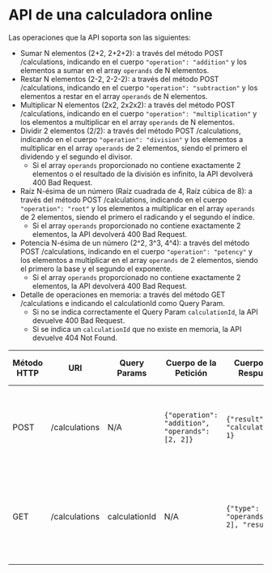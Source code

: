 # API de una calculadora online

Las operaciones que la API soporta son las siguientes:

- Sumar N elementos (2+2, 2+2+2): a través del método POST /calculations, indicando en el cuerpo `"operation": "addition"` y los
  elementos a sumar en el array `operands` de N elementos.
- Restar N elementos (2-2, 2-2-2): a través del método POST /calculations, indicando en el cuerpo `"operation": "subtraction"`
  y los elementos a restar en el array `operands` de N elementos.
- Multiplicar N elementos (2x2, 2x2x2): a través del método POST /calculations, indicando en el
  cuerpo `"operation": "multiplication"` y los elementos a multiplicar en el array `operands` de N elementos.
- Dividir 2 elementos (2/2): a través del método POST /calculations, indicando en el cuerpo `"operation": "division"` y los
  elementos a multiplicar en el array `operands` de 2 elementos, siendo el primero el dividendo y el segundo el divisor.
  - Si el array `operands` proporcionado no contiene exactamente 2 elementos o el resultado de la división es infinito, la
    API devolverá 400 Bad Request.
- Raíz N-ésima de un número (Raíz cuadrada de 4, Raíz cúbica de 8): a través del método POST /calculations, indicando en el
  cuerpo `"operation": "root"` y los elementos a multiplicar en el array `operands` de 2 elementos, siendo el primero el
  radicando y el segundo el índice. 
  - Si el array `operands` proporcionado no contiene exactamente 2 elementos, la API
    devolverá 400 Bad Request.
- Potencia N-ésima de un número (2^2, 3^3, 4^4): a través del método POST /calculations, indicando en el
  cuerpo `"operation": "potency"` y los elementos a multiplicar en el array `operands` de 2 elementos, siendo el primero
  la base y el segundo el exponente. 
  - Si el array `operands` proporcionado no contiene exactamente 2 elementos, la API
    devolverá 400 Bad Request.
- Detalle de operaciones en memoria: a través del método GET /calculations e indicando el calculationId como Query Param.
  - Si no se indica correctamente el Query Param `calculationId`, la API devuelve 400 Bad Request.
  - Si se indica un `calculationId` que no existe en memoria, la API devuelve 404 Not Found.

| Método HTTP | URI           | Query Params  | Cuerpo de la Petición                           | Cuerpo de la Respuesta                            | Códigos de Respuesta                                                        |
|-------------|---------------|---------------|-------------------------------------------------|---------------------------------------------------|-----------------------------------------------------------------------------|
| POST        | /calculations | N/A           | `{"operation": "addition", "operands": [2, 2]}` | `{"result": 4, "calculationId": 1}`               | 201 Created<br/>400 Bad Request<br/>500 Internal Server Error               |
| GET         | /calculations | calculationId | N/A                                             | `{"type": "add", "operands": [2, 2], "result": 4` | 200 OK<br/>400 Bad Request<br/>404 Not Found<br/>500 Internal Server Error  |

